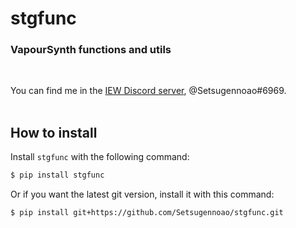 # stgfunc

### VapourSynth functions and utils
<br>

You can find me in the [IEW Discord server](https://discord.gg/qxTxVJGtst), @Setsugennoao#6969.
<br><br>
## How to install

Install `stgfunc` with the following command:

```sh
$ pip install stgfunc
```

Or if you want the latest git version, install it with this command:

```sh
$ pip install git+https://github.com/Setsugennoao/stgfunc.git
```
<br>